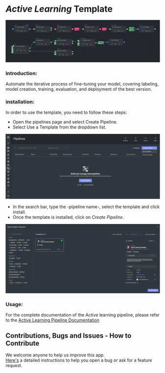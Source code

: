 # *Active Learning* Template

<img src="assets/pipeline.png" alt="Image of the pipeline">

### Introduction:

Automate the iterative process of fine-tuning your model, covering labeling, model creation, training, evaluation, and
deployment of the best version.

### installation:

In order to use the template, you need to follow these steps:

* Open the pipelines page and select Create Pipeline.
* Select Use a Template from the dropdown list.

<img src="../assets/pipeline_create.png" alt="Image of the pipeline creation page">

* In the search bar, type the -pipeline name-, select the template and click install.
* Once the template is installed, click on *Create Pipeline*.

<img src="../assets/startline_create_pipeline.png" alt="Image of the pipeline">

### Usage:

For the complete documentation of the Active learning pipeline, please refer to
the [Active Learning Pipeline Documentation](https://dataloop.ai/docs/active-learning-pipeline)

## Contributions, Bugs and Issues - How to Contribute

We welcome anyone to help us improve this app.  
[Here's](CONTRIBUTING.md) a detailed instructions to help you open a bug or ask for a feature request.